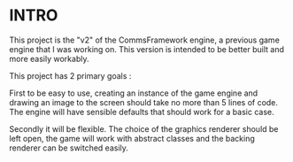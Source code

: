 # INTRO #

This project is the "v2" of the CommsFramework engine, a previous game engine that I was working on. This version is intended to be better built and more easily workably.

This project has 2 primary goals : 

First to be easy to use, creating an instance of the game engine and drawing an image to the screen should take no more than 5 lines of code. The engine will have sensible defaults that should work for a basic case.

Secondly it will be flexible. The choice of the graphics renderer should be left open, the game will work with abstract classes and the backing renderer can be switched easily.